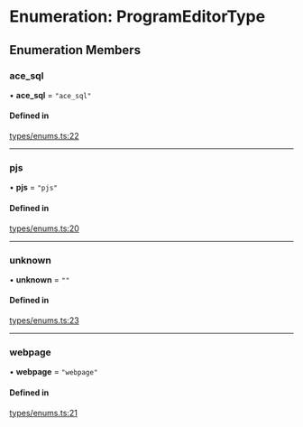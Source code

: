 # Enumeration: ProgramEditorType

## Enumeration Members

### ace\_sql

• **ace\_sql** = ``"ace_sql"``

#### Defined in

[types/enums.ts:22](https://github.com/bhavjitChauhan/khan-api/blob/b7f7b44b/src/types/enums.ts#L22)

___

### pjs

• **pjs** = ``"pjs"``

#### Defined in

[types/enums.ts:20](https://github.com/bhavjitChauhan/khan-api/blob/b7f7b44b/src/types/enums.ts#L20)

___

### unknown

• **unknown** = ``""``

#### Defined in

[types/enums.ts:23](https://github.com/bhavjitChauhan/khan-api/blob/b7f7b44b/src/types/enums.ts#L23)

___

### webpage

• **webpage** = ``"webpage"``

#### Defined in

[types/enums.ts:21](https://github.com/bhavjitChauhan/khan-api/blob/b7f7b44b/src/types/enums.ts#L21)
